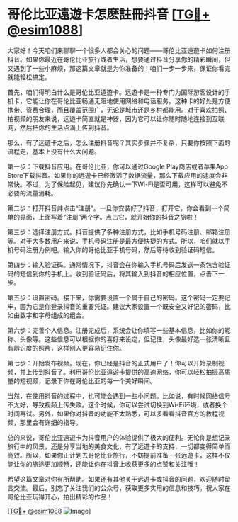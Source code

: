 # 哥伦比亚遠遊卡怎麽註冊抖音 [[TG💪+ @esim1088](https://t.me/s/esim1088)]

大家好！今天咱们来聊聊一个很多人都会关心的问题——哥伦比亚遠遊卡如何注册抖音。如果你最近在哥伦比亚旅行或者生活，想要通过抖音分享你的精彩瞬间，但又遇到了一些小麻烦，那这篇文章就是为你准备的！咱们一步一步来，保证你看完就能轻松搞定。

首先，咱们得明白什么是哥伦比亚遠遊卡。远遊卡是一种专门为国际游客设计的手机卡，它能让你在哥伦比亚畅通无阻地使用网络和电话服务。这种卡的好处是方便携带、资费合理，而且覆盖范围广，无论是城市还是乡村都能用。对于喜欢拍照、拍视频的朋友来说，远遊卡简直就是神器，因为它可以让你随时随地连接到互联网，然后把你的生活点滴上传到抖音。

那么，有了远遊卡之后，怎么注册抖音呢？其实步骤并不复杂，只要你按照下面的流程走，基本上没有什么大问题。

第一步：下载抖音应用。在哥伦比亚，你可以通过Google Play商店或者苹果App Store下载抖音。如果你的远遊卡已经激活了数据流量，那么下载应用的速度会非常快。不过，为了保险起见，建议你先确认一下Wi-Fi是否可用，这样可以避免不必要的流量消耗。

第二步：打开抖音并点击“注册”。一旦你安装好了抖音，打开它，你会看到一个简单的界面，上面写着“注册”两个字。点击它，就开始你的抖音之旅啦！

第三步：选择注册方式。抖音提供了多种注册方式，比如手机号码注册、邮箱注册等。对于大多数用户来说，手机号码注册是最方便快捷的方式。所以，咱们就以手机号码注册为例吧。输入你的哥伦比亚手机号码，然后等待收到验证码短信。

第四步：输入验证码。通常情况下，抖音会在你输入手机号码后发送一条包含验证码的短信到你的手机上。收到验证码后，将其输入到抖音的相应位置，点击下一步。

第五步：设置密码。接下来，你需要设置一个属于自己的密码。这个密码一定要记牢，因为它是你登录抖音的重要凭证。建议大家设置一个既安全又好记的密码，比如由数字和字母组成的组合。

第六步：完善个人信息。注册完成后，系统会让你填写一些基本信息，比如你的昵称、头像等。这些信息可以根据你的喜好来设定，但记住，头像最好选一张清晰且有辨识度的照片，这样别人更容易记住你。

第七步：开始发布视频。现在，你已经是抖音的正式用户了！你可以开始录制视频，并上传到抖音了。利用哥伦比亚遠遊卡提供的高速网络，你可以轻松拍摄高质量的短视频，记录下你在哥伦比亚的每一个美好瞬间。

当然，在使用抖音的过程中，也可能会遇到一些小问题。比如说，有时候网络信号不太好，导致视频上传失败。这个时候，你可以尝试切换到Wi-Fi环境，或者换个时间再试。另外，如果你对抖音的功能不太熟悉，可以多看看抖音官方的教程视频，那里会有详细的指导。

总的来说，哥伦比亚遠遊卡为抖音用户的体验提供了极大的便利。无论你是想记录旅行中的风景，还是分享当地的美食文化，有了远遊卡的支持，一切都变得简单而高效。所以，如果你正计划去哥伦比亚旅行，不妨提前准备一张远遊卡，这样不仅能让你的旅途更加顺畅，还能让你在抖音上收获更多的点赞和关注哦！

希望这篇文章对你有所帮助。如果还有其他关于远遊卡或抖音的问题，欢迎随时留言交流。最后，别忘了关注我们的公众号，获取更多实用的信息和技巧。祝大家在哥伦比亚玩得开心，拍出精彩的作品！

[[TG💪+ @esim1088](https://t.me/s/esim1088) ![Image](https://i.postimg.cc/4NQfJmqS/Snipaste-2025-05-13-00-14-12.png)]